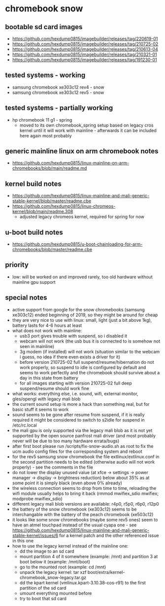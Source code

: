 # chromebook snow

## bootable sd card images

- https://github.com/hexdump0815/imagebuilder/releases/tag/220619-01
- https://github.com/hexdump0815/imagebuilder/releases/tag/210725-02
- https://github.com/hexdump0815/imagebuilder/releases/tag/210613-04
- https://github.com/hexdump0815/imagebuilder/releases/tag/210321-01
- https://github.com/hexdump0815/imagebuilder/releases/tag/191230-01

## tested systems - working

- samsung chromebook xe303c12 rev4 - snow
- samsung chromebook xe303c12 rev5 - snow

## tested systems - partially working

- hp chromebook 11 g1 - spring 
  - moved to its own chromebook_spring setup based on legacy cros kernel until it will work with mainline - afterwards it can be included here again most probably

## generic mainline linux on arm chromebook notes

- https://github.com/hexdump0815/linux-mainline-on-arm-chromebooks/blob/main/readme.md

## kernel build notes

- https://github.com/hexdump0815/linux-mainline-and-mali-generic-stable-kernel/blob/master/readme.cbe
- https://github.com/hexdump0815/linux-chromeos-kernel/blob/main/readme.308
  - adjusted legacy chromeos kernel, required for spring for now

## u-boot build notes

- https://github.com/hexdump0815/u-boot-chainloading-for-arm-chromebooks/blob/master/readme.cbe

## priority

- low: will be worked on and improved rarely, too old hardware without mainline gpu support

## special notes

- active support from google for the snow chromebooks (samsung xe303c12) ended beginning of 2019, so they might be around for cheap
- they are very nice to use with linux: small, light (just a bit above 1kg), battery lasts for 4-6 hours at least
- what does not work with mainline:
  - usb3 port gives trouble with suspend, so i disabled it
  - webcam will not work (the usb bus it is connected to is somehow not seen in mainline)
  - 3g modem (if installed) will not work (situation similar to the webcam i guess, no idea if there even exists a driver for it)
  - before version 210725-02 full suspend/resume/hibernation do not work properly, so suspend to idle is configured by default and seems to work perfectly and the chromebook should survive about a day in this state from battery
  - for all images starting with version 210725-02 full deep suspend/resume should work fine
- what works: everything else, i.e. sound, wifi, external monitor, gles/opengl with legacy mali blob
- the current sound setup is more a hack than something real, but for basic stuff it seems to work
- sound seems to be gone after resume from suspend, if it is really required it might be considered to switch to s2idle for suspend in /etc/rc.local
- the mali gpu is only supported via the legacy mali blob as it is not yet supported by the open source panfrost mali driver (and most probably never will be due to too many hardware errata/bugs)
- after first boot please run /scripts/fix-snow-audio.sh as root to fix the ucm audio config files for the corresponding system and reboot
- for the rev5 samsung snow chromebook the file extlinux/extlinux.conf in the second partition needs to be edited (otherwise audio will not work properly) - see the comments in the file
- do not lower the display unused value (at xfce -> settings -> power manager -> display -> brightness reduction) below about 35% as at some point it is simply black (even above 0% already)
- the wireless connection seems to drop from time to time, reloading the wifi module usually helps to bring it back (rmmod mwifiex_sdio mwifiex; modprobe mwifiex_sdio)
- different legacy mali blob versions are available: r4p0, r5p0, r6p0, r12p0
- the battery of the snow chromebook (xe303c12) seems to be interchangable with the battery of the peach chromebook (xe503c12)
- it looks like some snow chromebooks (maybe some rev5 ones) seem to have an atmel touchpad instead of the usual cyapa one - see https://github.com/hexdump0815/linux-mainline-and-mali-generic-stable-kernel/issues/6 for a kernel patch and the other referenced issue in this one
- how to use the legacy kernel instead of the mainline one:
  - dd the image to an sd card
  - mount partition 4 of it somewhere (example: /mnt) and partition 3 at boot below it (example: /mnt/boot)
  - go to the mounted root (example: cd /mnt)
  - unpack the legacy kernel: tar xzf boot/extra/kernel-chromebook_snow-legacy.tar.gz
  - dd the kpart kernel (vmlinux.kpart-3.10.38-cos-r91) to the first partition of the sd card
  - umount everything mounted before
  - try to boot that sd card
